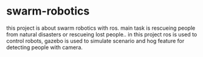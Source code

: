 # swarm-robotics
this project is about swarm robotics with ros.
main task is rescueing people from natural disasters or rescueing lost people.. 
in this project ros is used to control robots, gazebo is used to simulate scenario and hog feature for detecting people with camera. 
